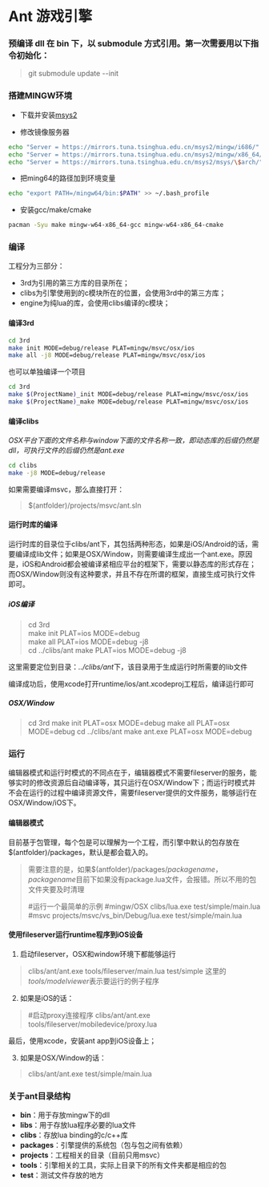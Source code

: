Ant 游戏引擎
=====

### 预编译 dll 在 bin 下，以 submodule 方式引用。第一次需要用以下指令初始化：

> git submodule update --init

### 搭建MINGW环境
- 下载并安装[msys2](https://www.msys2.org/)

- 修改镜像服务器
``` bash
echo "Server = https://mirrors.tuna.tsinghua.edu.cn/msys2/mingw/i686/" > /etc/pacman.d/mirrorlist.mingw32
echo "Server = https://mirrors.tuna.tsinghua.edu.cn/msys2/mingw/x86_64/" > /etc/pacman.d/mirrorlist.mingw64
echo "Server = https://mirrors.tuna.tsinghua.edu.cn/msys2/msys/\$arch/" > /etc/pacman.d/mirrorlist.msys
```

- 把ming64的路径加到环境变量
``` bash
echo "export PATH=/mingw64/bin:$PATH" >> ~/.bash_profile
```

- 安装gcc/make/cmake
``` bash
pacman -Syu make mingw-w64-x86_64-gcc mingw-w64-x86_64-cmake
```


### 编译
工程分为三部分：
- 3rd为引用的第三方库的目录所在；
- clibs为引擎使用到的c模块所在的位置，会使用3rd中的第三方库；
- engine为纯lua的库，会使用clibs编译的c模块；

#### 编译3rd

``` bash
cd 3rd  
make init MODE=debug/release PLAT=mingw/msvc/osx/ios
make all -j8 MODE=debug/release	PLAT=mingw/msvc/osx/ios
```

也可以单独编译一个项目
``` bash
cd 3rd  
make $(ProjectName)_init MODE=debug/release PLAT=mingw/msvc/osx/ios
make $(ProjectName)_make MODE=debug/release PLAT=mingw/msvc/osx/ios
```
#### 编译clibs  

*OSX平台下面的文件名称与window下面的文件名称一致，即动态库的后缀仍然是dll，可执行文件的后缀仍然是ant.exe*

``` bash
cd clibs  
make -j8 MODE=debug/release
```

如果需要编译msvc，那么直接打开：
> $(antfolder)/projects/msvc/ant.sln  

#### 运行时库的编译
运行时库的目录位于clibs/ant下，其包括两种形态，如果是iOS/Android的话，需要编译成lib文件；如果是OSX/Window，则需要编译生成出一个ant.exe。原因是，iOS和Android都会被编译紧相应平台的框架下，需要以静态库的形式存在；而OSX/Window则没有这种要求，并且不存在所谓的框架，直接生成可执行文件即可。

##### iOS编译
> cd 3rd  
> make init PLAT=ios MODE=debug  
> make all PLAT=ios MODE=debug -j8  
> cd ../clibs/ant
> make PLAT=ios MODE=debug -j8

这里需要定位到目录：*../clibs/ant*下，该目录用于生成运行时所需要的lib文件

编译成功后，使用xcode打开runtime/ios/ant.xcodeproj工程后，编译运行即可

##### OSX/Window
> cd 3rd
> make init PLAT=osx MODE=debug
> make all PLAT=osx MODE=debug
> cd ../clibs/ant
> make ant.exe PLAT=osx MODE=debug

### 运行
编辑器模式和运行时模式的不同点在于，编辑器模式不需要fileserver的服务，能够实时的修改资源后自动编译等，其只运行在OSX/Window下；而运行时模式并不会在运行的过程中编译资源文件，需要fileserver提供的文件服务，能够运行在OSX/Window/iOS下。

#### 编辑器模式
目前基于包管理，每个包是可以理解为一个工程，而引擎中默认的包存放在$(antfolder)/packages，默认是都会载入的。
> 需要注意的是，如果$(antfolder)/packages/*packagename*，*packagename*目前下如果没有package.lua文件，会报错。所以不用的包文件夹要及时清理
>
>
> #运行一个最简单的示例
> #mingw/OSX
> clibs/lua.exe test/simple/main.lua
> #msvc
> projects/msvc/vs_bin/Debug/lua.exe test/simple/main.lua

#### 使用fileserver运行runtime程序到iOS设备
1. 启动fileserver，OSX和window环境下都能够运行 
> clibs/ant/ant.exe tools/fileserver/main.lua test/simple
> 这里的*tools/modelviewer*表示要运行的例子程序

2. 如果是iOS的话：
> #启动proxy连接程序
> clibs/ant/ant.exe tools/fileserver/mobiledevice/proxy.lua

最后，使用xcode，安装ant app到iOS设备上；

3. 如果是OSX/Window的话：
> clibs/ant/ant.exe test/simple/main.lua

### 关于ant目录结构
- **bin**：用于存放mingw下的dll
- **libs**：用于存放lua程序必要的lua文件
- **clibs**：存放lua binding的c/c++库
- **packages**：引擎提供的系统包（包与包之间有依赖）
- **projects**：工程相关的目录（目前只用msvc）
- **tools**：引擎相关的工具，实际上目录下的所有文件夹都是相应的包
- **test**：测试文件存放的地方
